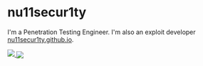 # nu11secur1ty

I'm a Penetration Testing Engineer. I'm also an exploit developer [nu11secur1ty.github.io](https://nu11secur1ty.github.io).

<img src="https://github-readme-stats-git-masterrstaa-rickstaa.vercel.app/api?username=nu11secur1ty&theme=dark"/><a href="https://github.com/nu11secur1ty/nu11secur1ty">
<img align="center" src="https://github-readme-stats.vercel.app/api/top-langs/?username=nu11secur1ty&hide_title=false&exclude_repo=nu11secur1ty.github.io&langs_count=3&layout=default&hide_border=false&bg_color=1a1a1a&text_color=c9cacc&title_color=ffffff" />
</a>
